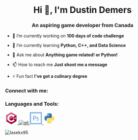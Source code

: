 <h1 align="center">Hi 👋, I'm Dustin Demers</h1>
<h3 align="center">An aspiring game developer from Canada</h3>

- 🔭 I’m currently working on **100 days of code challenge**

- 🌱 I’m currently learning **Python, C++, and Data Science**

- 💬 Ask me about **Anything game related! or Python!**

- 📫 How to reach me **Just shoot me a message**

- ⚡ Fun fact **I've got a culinary degree**

<h3 align="left">Connect with me:</h3>
<p align="left">
</p>

<h3 align="left">Languages and Tools:</h3>
<p align="left"> <a href="https://www.w3schools.com/cpp/" target="_blank" rel="noreferrer"> <img src="https://raw.githubusercontent.com/devicons/devicon/master/icons/cplusplus/cplusplus-original.svg" alt="cplusplus" width="40" height="40"/> </a> <a href="https://git-scm.com/" target="_blank" rel="noreferrer"> <img src="https://www.vectorlogo.zone/logos/git-scm/git-scm-icon.svg" alt="git" width="40" height="40"/> </a> <a href="https://www.photoshop.com/en" target="_blank" rel="noreferrer"> <img src="https://raw.githubusercontent.com/devicons/devicon/master/icons/photoshop/photoshop-line.svg" alt="photoshop" width="40" height="40"/> </a> <a href="https://www.python.org" target="_blank" rel="noreferrer"> <img src="https://raw.githubusercontent.com/devicons/devicon/master/icons/python/python-original.svg" alt="python" width="40" height="40"/> </a> </p>

<p><img align="center" src="https://github-readme-stats.vercel.app/api/top-langs?username=lasekx95&show_icons=true&locale=en&layout=compact" alt="lasekx95" /></p>
